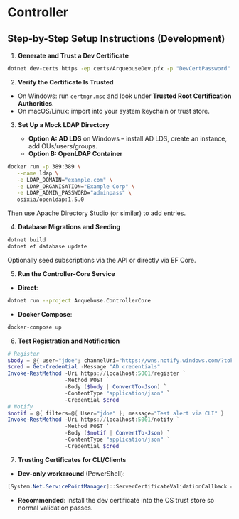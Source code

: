 # Controller

## Step-by-Step Setup Instructions (Development)

1. **Generate and Trust a Dev Certificate**

```bash
dotnet dev-certs https -ep certs/ArquebuseDev.pfx -p "DevCertPassword" -t
```

2. **Verify the Certificate Is Trusted**

- On Windows: run `certmgr.msc` and look under **Trusted Root Certification Authorities**.  
- On macOS/Linux: import into your system keychain or trust store.

3. **Set Up a Mock LDAP Directory**

   - **Option A: AD LDS** on Windows – install AD LDS, create an instance, add OUs/users/groups.  
   - **Option B: OpenLDAP Container**

```bash
docker run -p 389:389 \
   --name ldap \
   -e LDAP_DOMAIN="example.com" \
   -e LDAP_ORGANISATION="Example Corp" \
   -e LDAP_ADMIN_PASSWORD="adminpass" \
   osixia/openldap:1.5.0
```

Then use Apache Directory Studio (or similar) to add entries.

4. **Database Migrations and Seeding**

```bash
dotnet build
dotnet ef database update
```

Optionally seed subscriptions via the API or directly via EF Core.

5. **Run the Controller-Core Service**

- **Direct**:

```bash
dotnet run --project Arquebuse.ControllerCore
```

- **Docker Compose**:

```bash
docker-compose up
```

6. **Test Registration and Notification**

```powershell
# Register
$body = @{ user="jdoe"; channelUri="https://wns.notify.windows.com/?token=abcd" }
$cred = Get-Credential -Message "AD credentials"
Invoke-RestMethod -Uri https://localhost:5001/register `
                  -Method POST `
                  -Body ($body | ConvertTo-Json) `
                  -ContentType "application/json" `
                  -Credential $cred
# Notify
$notif = @{ filters=@{ User="jdoe" }; message="Test alert via CLI" }
Invoke-RestMethod -Uri https://localhost:5001/notify `
                  -Method POST `
                  -Body ($notif | ConvertTo-Json) `
                  -ContentType "application/json" `
                  -Credential $cred
```

7. **Trusting Certificates for CLI/Clients**

- **Dev-only workaround** (PowerShell):

```powershell
[System.Net.ServicePointManager]::ServerCertificateValidationCallback = { $true }
```

- **Recommended**: install the dev certificate into the OS trust store so normal validation passes.